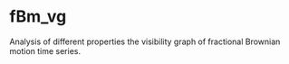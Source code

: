 # fBm_vg
Analysis of different properties the visibility graph of fractional Brownian motion time series. 
